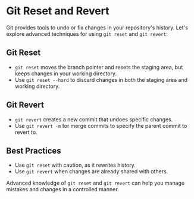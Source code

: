 # Git Reset and Revert

Git provides tools to undo or fix changes in your repository's history. Let's explore advanced techniques for using `git reset` and `git revert`:

## Git Reset

- `git reset` moves the branch pointer and resets the staging area, but keeps changes in your working directory.
- Use `git reset --hard` to discard changes in both the staging area and working directory.

## Git Revert

- `git revert` creates a new commit that undoes specific changes.
- Use `git revert -m` for merge commits to specify the parent commit to revert to.

## Best Practices

- Use `git reset` with caution, as it rewrites history.
- Use `git revert` when changes are already shared with others.

Advanced knowledge of `git reset` and `git revert` can help you manage mistakes and changes in a controlled manner.
